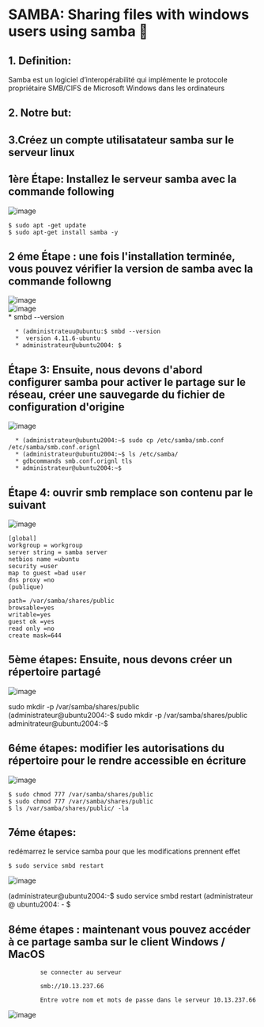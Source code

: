 
# SAMBA: Sharing files with windows users using samba  :lion:


## 1.	Definition: 

Samba est un logiciel d’interopérabilité qui implémente le protocole propriétaire SMB/CIFS de Microsoft Windows dans les ordinateurs 



## 2. Notre but:



## 3.Créez un compte utilisatateur samba sur le serveur linux


   
   
## 1ère Étape: Installez le serveur samba avec la commande following
![image](IMAGES/samba1.PNG)

```
$ sudo apt -get update
$ sudo apt-get install samba -y
```
   
   
## 2 éme Étape : une fois l'installation terminée, vous pouvez vérifier la version de samba avec la commande followng
   ![image](IMAGES/samba2.PNG)    
    ![image](IMAGES/samba2.PNG)     
      *  smbd --version
 
      * (administrateuu@ubuntu:$ smbd --version
      *  version 4.11.6-ubuntu
      * administrateur@ubuntu2004: $
 
## Étape 3: Ensuite, nous devons d'abord configurer samba pour activer le partage sur le réseau, créer une sauvegarde du fichier de configuration d'origine
 
   ![image](IMAGES/SAMBA3B.PNG) 
   
      * (administrateur@ubuntu2004:~$ sudo cp /etc/samba/smb.conf /etc/samba/smb.conf.orignl
      * (administrateur@ubuntu2004:~$ ls /etc/samba/
      * gdbcommands smb.conf.orignl tls
      * administrateur@ubuntu2004:~$
 


## Étape 4: ouvrir smb remplace son contenu par le suivant
![image](IMAGES/Capture.PNG4.PNG)
```
[global]  
workgroup = workgroup
server string = samba server
netbios name =ubuntu
security =user  
map to guest =bad user  
dns proxy =no
(publique)
  
path= /var/samba/shares/public
browsable=yes
writable=yes
guest ok =yes
read only =no
create mask=644
```

## 5ème étapes: Ensuite, nous devons créer un répertoire partagé


![image](IMAGES/samba5.PNG)

 sudo mkdir -p /var/samba/shares/public  
 (administrateur@ubuntu2004:-$ sudo mkdir -p /var/samba/shares/public  
 adminitrateur@ubuntu2004:-$  

 
 
 
 
## 6éme étapes: modifier les autorisations du répertoire pour le rendre accessible en écriture


![image](IMAGES/samba6.PNG)


```
$ sudo chmod 777 /var/samba/shares/public  
$ sudo chmod 777 /var/samba/shares/public  
$ ls /var/samba/shares/public/ -la  
```
       
       
## 7éme étapes: 

redémarrez le service samba pour que les modifications prennent effet

```
$ sudo service smbd restart
```
  
  
![image](IMAGES/samba7.PNG)  
  
  (administrateur@ubuntu2004:-$ sudo service smbd restart
  (administrateur @ ubuntu2004: - $ 
  
 
## 8éme étapes : maintenant vous pouvez accéder à ce partage samba sur le client Windows / MacOS
  
             se connecter au serveur 
             
             smb://10.13.237.66
            
             Entre votre nom et mots de passe dans le serveur 10.13.237.66
![image](IMAGES/Capture.PNG)






 
